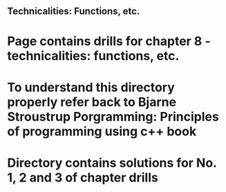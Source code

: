 ## Technicalities: Functions, etc.

# Page contains drills for chapter 8 - technicalities: functions, etc.
# To understand this directory properly refer back to Bjarne Stroustrup Porgramming: Principles of programming using c++ book

# Directory contains solutions for No. 1, 2 and 3 of chapter drills
